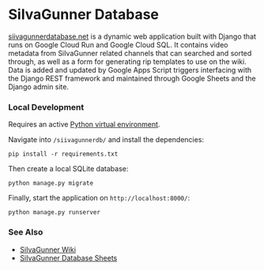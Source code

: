 # SiIvaGunner Database

[siivagunnerdatabase.net](http://siivagunnerdatabase.net/) is a dynamic web application built with Django that runs on Google Cloud Run and Google Cloud SQL. It contains video metadata from SiIvaGunner related channels that can searched and sorted through, as well as a form for generating rip templates to use on the wiki. Data is added and updated by Google Apps Script triggers interfacing with the Django REST framework and maintained through Google Sheets and the Django admin site.

### Local Development

Requires an active [Python virtual environment](https://developer.mozilla.org/en-US/docs/Learn/Server-side/Django/development_environment).

Navigate into ```/siivagunnerdb/``` and install the dependencies:

    pip install -r requirements.txt

Then create a local SQLite database:

    python manage.py migrate

Finally, start the application on ```http://localhost:8000/```:

    python manage.py runserver

### See Also

* [SiIvaGunner Wiki](https://siivagunner.fandom.com/wiki/SiIvaGunner_Wiki)
* [SiIvaGunner Database Sheets](https://drive.google.com/drive/folders/1ElZaYVTRg7TfS8UsVteHja7M4N3C6_AS)
